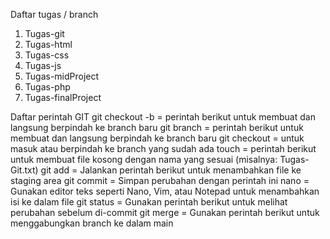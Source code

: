 Daftar tugas / branch
 1. Tugas-git
 2. Tugas-html
 3. Tugas-css
 4. Tugas-js
 5. Tugas-midProject
 6. Tugas-php
 7. Tugas-finalProject

Daftar perintah GIT
 git checkout -b = perintah berikut untuk membuat dan langsung berpindah ke branch baru
 git branch = perintah berikut untuk membuat dan langsung berpindah ke branch baru
 git checkout = untuk masuk atau berpindah ke branch yang sudah ada
 touch = perintah berikut untuk membuat file kosong dengan nama yang sesuai (misalnya: Tugas-Git.txt)
 git add = Jalankan perintah berikut untuk menambahkan file ke staging area
 git commit = Simpan perubahan dengan perintah ini
 nano = Gunakan editor teks seperti Nano, Vim, atau Notepad untuk menambahkan isi ke dalam file
 git status = Gunakan perintah berikut untuk melihat perubahan sebelum di-commit
 git merge = Gunakan perintah berikut untuk menggabungkan branch ke dalam main
